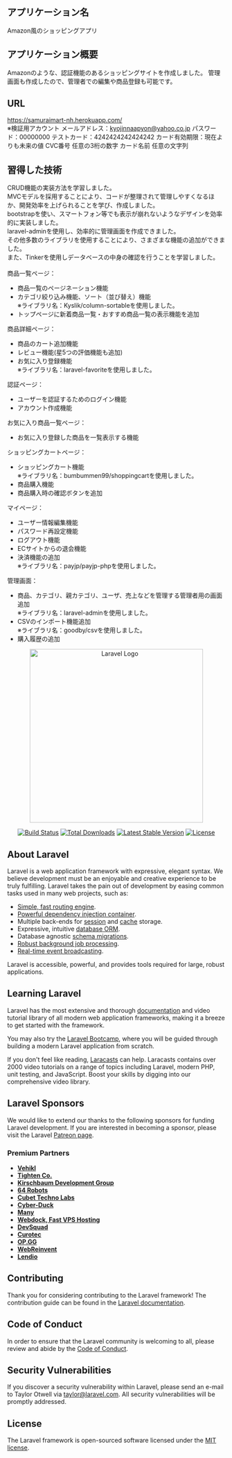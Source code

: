 ## アプリケーション名
 Amazon風のショッピングアプリ
<br>
## アプリケーション概要
 Amazonのような、認証機能のあるショッピングサイトを作成しました。
 管理画面も作成したので、管理者での編集や商品登録も可能です。
<br>
## URL
https://samuraimart-nh.herokuapp.com/  
※検証用アカウント
メールアドレス：kyojinnaapyon@yahoo.co.jp
パスワード：00000000
テストカード：4242424242424242
カード有効期限：現在よりも未来の値
CVC番号	任意の3桁の数字
カード名前	任意の文字列
<br>
## 習得した技術
CRUD機能の実装方法を学習しました。  
MVCモデルを採用することにより、コードが整理されて管理しやすくなるほか、開発効率を上げられることを学び、作成しました。  
bootstrapを使い、スマートフォン等でも表示が崩れないようなデザインを効率的に実装しました。  
laravel-adminを使用し、効率的に管理画面を作成できました。  
その他多数のライブラリを使用することにより、さまざまな機能の追加ができました。  
また、Tinkerを使用しデータベースの中身の確認を行うことを学習しました。  
<br>
商品一覧ページ：  
- 商品一覧のページネーション機能  
- カテゴリ絞り込み機能、ソート（並び替え）機能  
※ライブラリ名：Kyslik/column-sortableを使用しました。  
- トップページに新着商品一覧・おすすめ商品一覧の表示機能を追加    
  
商品詳細ページ：
- 商品のカート追加機能
- レビュー機能(星5つの評価機能も追加)
- お気に入り登録機能  
※ライブラリ名：laravel-favoriteを使用しました。
   
認証ページ：
- ユーザーを認証するためのログイン機能
- アカウント作成機能  
  
お気に入り商品一覧ページ：
- お気に入り登録した商品を一覧表示する機能  
  
ショッピングカートページ：
- ショッピングカート機能  
※ライブラリ名：bumbummen99/shoppingcartを使用しました。
- 商品購入機能
- 商品購入時の確認ボタンを追加  
   
マイページ：
- ユーザー情報編集機能
- パスワード再設定機能
- ログアウト機能
- ECサイトからの退会機能
- 決済機能の追加  
※ライブラリ名：payjp/payjp-phpを使用しました。
  
管理画面：
- 商品、カテゴリ、親カテゴリ、ユーザ、売上などを管理する管理者用の画面追加  
※ライブラリ名：laravel-adminを使用しました。
- CSVのインポート機能追加  
※ライブラリ名：goodby/csvを使用しました。
- 購入履歴の追加


<p align="center"><a href="https://laravel.com" target="_blank"><img src="https://raw.githubusercontent.com/laravel/art/master/logo-lockup/5%20SVG/2%20CMYK/1%20Full%20Color/laravel-logolockup-cmyk-red.svg" width="400" alt="Laravel Logo"></a></p>

<p align="center">
<a href="https://github.com/laravel/framework/actions"><img src="https://github.com/laravel/framework/workflows/tests/badge.svg" alt="Build Status"></a>
<a href="https://packagist.org/packages/laravel/framework"><img src="https://img.shields.io/packagist/dt/laravel/framework" alt="Total Downloads"></a>
<a href="https://packagist.org/packages/laravel/framework"><img src="https://img.shields.io/packagist/v/laravel/framework" alt="Latest Stable Version"></a>
<a href="https://packagist.org/packages/laravel/framework"><img src="https://img.shields.io/packagist/l/laravel/framework" alt="License"></a>
</p>

## About Laravel

Laravel is a web application framework with expressive, elegant syntax. We believe development must be an enjoyable and creative experience to be truly fulfilling. Laravel takes the pain out of development by easing common tasks used in many web projects, such as:

- [Simple, fast routing engine](https://laravel.com/docs/routing).
- [Powerful dependency injection container](https://laravel.com/docs/container).
- Multiple back-ends for [session](https://laravel.com/docs/session) and [cache](https://laravel.com/docs/cache) storage.
- Expressive, intuitive [database ORM](https://laravel.com/docs/eloquent).
- Database agnostic [schema migrations](https://laravel.com/docs/migrations).
- [Robust background job processing](https://laravel.com/docs/queues).
- [Real-time event broadcasting](https://laravel.com/docs/broadcasting).

Laravel is accessible, powerful, and provides tools required for large, robust applications.

## Learning Laravel

Laravel has the most extensive and thorough [documentation](https://laravel.com/docs) and video tutorial library of all modern web application frameworks, making it a breeze to get started with the framework.

You may also try the [Laravel Bootcamp](https://bootcamp.laravel.com), where you will be guided through building a modern Laravel application from scratch.

If you don't feel like reading, [Laracasts](https://laracasts.com) can help. Laracasts contains over 2000 video tutorials on a range of topics including Laravel, modern PHP, unit testing, and JavaScript. Boost your skills by digging into our comprehensive video library.

## Laravel Sponsors

We would like to extend our thanks to the following sponsors for funding Laravel development. If you are interested in becoming a sponsor, please visit the Laravel [Patreon page](https://patreon.com/taylorotwell).

### Premium Partners

- **[Vehikl](https://vehikl.com/)**
- **[Tighten Co.](https://tighten.co)**
- **[Kirschbaum Development Group](https://kirschbaumdevelopment.com)**
- **[64 Robots](https://64robots.com)**
- **[Cubet Techno Labs](https://cubettech.com)**
- **[Cyber-Duck](https://cyber-duck.co.uk)**
- **[Many](https://www.many.co.uk)**
- **[Webdock, Fast VPS Hosting](https://www.webdock.io/en)**
- **[DevSquad](https://devsquad.com)**
- **[Curotec](https://www.curotec.com/services/technologies/laravel/)**
- **[OP.GG](https://op.gg)**
- **[WebReinvent](https://webreinvent.com/?utm_source=laravel&utm_medium=github&utm_campaign=patreon-sponsors)**
- **[Lendio](https://lendio.com)**

## Contributing

Thank you for considering contributing to the Laravel framework! The contribution guide can be found in the [Laravel documentation](https://laravel.com/docs/contributions).

## Code of Conduct

In order to ensure that the Laravel community is welcoming to all, please review and abide by the [Code of Conduct](https://laravel.com/docs/contributions#code-of-conduct).

## Security Vulnerabilities

If you discover a security vulnerability within Laravel, please send an e-mail to Taylor Otwell via [taylor@laravel.com](mailto:taylor@laravel.com). All security vulnerabilities will be promptly addressed.

## License

The Laravel framework is open-sourced software licensed under the [MIT license](https://opensource.org/licenses/MIT).
